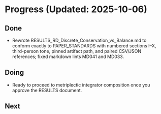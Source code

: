 # Progress (Updated: 2025-10-06)

## Done

- Rewrote RESULTS_RD_Discrete_Conservation_vs_Balance.md to conform exactly to PAPER_STANDARDS with numbered sections I–X, third-person tone, pinned artifact path, and paired CSV/JSON references; fixed markdown lints MD041 and MD033.

## Doing

- Ready to proceed to metriplectic integrator composition once you approve the RESULTS document.

## Next


